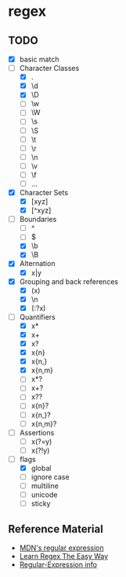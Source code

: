 # regex

## TODO

- [x] basic match
- [ ] Character Classes
    - [x] .
    - [x] \d
    - [x] \D
    - [ ] \w
    - [ ] \W
    - [ ] \s
    - [ ] \S
    - [ ] \t
    - [ ] \r
    - [ ] \n
    - [ ] \v
    - [ ] \f
    - [ ] ...
- [x] Character Sets
    - [x] \[xyz]
    - [x] \[^xyz]
- [ ] Boundaries
    - [ ] ^
    - [ ] $
    - [x] \b
    - [x] \B
- [x] Alternation
    - [x] x|y
- [x] Grouping and back references
    - [x] \(x)
    - [x] \n
    - [x] \(:?x)
- [ ] Quantifiers
    - [x] x*
    - [x] x+
    - [x] x?
    - [x] x{n}
    - [x] x{n,}
    - [x] x{n,m}
    - [ ] x*?
    - [ ] x+?
    - [ ] x??
    - [ ] x{n}?
    - [ ] x{n,}?
    - [ ] x{n,m}?
- [ ] Assertions
    - [ ] x(?=y)
    - [ ] x(?!y)
- [ ] flags
    - [x] global
    - [ ] ignore case
    - [ ] multiline
    - [ ] unicode
    - [ ] sticky

## Reference Material

- [MDN's regular expression](https://developer.mozilla.org/en-US/docs/Web/JavaScript/Guide/Regular_Expressions)
- [Learn Regex The Easy Way](https://github.com/ziishaned/learn-regex)
- [Regular-Expression info](https://www.regular-expressions.info/)
